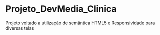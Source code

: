 # Projeto_DevMedia_Clinica
Projeto voltado a utilização de semântica HTML5 e Responsividade para diversas telas
